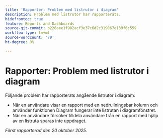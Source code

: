 ```yaml
---
title: 'Rapporter: Problem med listrutor i diagram'
description: Problem med listrutor har rapporterats.
hidefromtoc: true
feature: Reports and Dashboards
source-git-commit: b226eee1f982acf3e37c6d2c319067e139f6c559
workflow-type: tm+mt
source-wordcount: '79'
ht-degree: 0%

---
```



# Rapporter: Problem med listrutor i diagram

Följande problem har rapporterats angående listrutor i diagram:

* När en användare visar en rapport med en nedrullningsbar kolumn och använder funktionen Diagram fungerar inte listrutan i diagramfönstret.
* När en användare försöker tilldela användare från en rapport med hjälp av en listruta sparas inte uppdraget.

_Först rapporterad den 20 oktober 2025._
